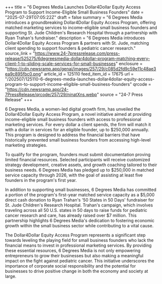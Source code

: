+++
title = "6 Degrees Media Launches Dollar4Dollar Equity Access Program to Support Income-Eligible Small Business Founders"
date = "2025-07-29T07:05:22Z"
draft = false
summary = "6 Degrees Media introduces a groundbreaking Dollar4Dollar Equity Access Program, offering matched marketing services to income-eligible small business founders and supporting St. Jude Children's Research Hospital through a partnership with Ryan Trahan's fundraiser."
description = "6 Degrees Media introduces Dollar4Dollar Equity Access Program & partners with St. Jude, matching client spending to support founders & pediatric cancer research."
source_link = "https://www.24-7pressrelease.com/press-release/525275/6degreesmedia-dollar4dollar-program-matching-every-client-1-to-sliding-scale-services-for-small-businesses"
enclosure = "https://cdn.newsramp.app/genai/images/257/29/c085d2fd9c59e11c48ae3ea9c895fbc0.png"
article_id = 125110
feed_item_id = 17675
url = "/202507/125110-6-degrees-media-launches-dollar4dollar-equity-access-program-to-support-income-eligible-small-business-founders"
qrcode = "https://cdn.newsramp.app/24-7PressRelease/qrcode/257/29/ninatXns.webp"
source = "24-7 Press Release"
+++

<p>6 Degrees Media, a women-led digital growth firm, has unveiled the Dollar4Dollar Equity Access Program, a novel initiative aimed at providing income-eligible small business founders with access to professional marketing services. For every dollar a client spends, the firm will match it with a dollar in services for an eligible founder, up to $250,000 annually. This program is designed to address the financial barriers that have historically prevented small business founders from accessing high-level marketing strategies.</p><p>To qualify for the program, founders must submit documentation proving limited financial resources. Selected participants will receive customized strategy development, creative assets, and growth coaching tailored to their business needs. 6 Degrees Media has pledged up to $250,000 in matched service capacity through 2026, with the goal of assisting at least five founders in the program's first year.</p><p>In addition to supporting small businesses, 6 Degrees Media has committed a portion of the program's first-year matched service capacity as a $5,000 direct cash donation to Ryan Trahan's '50 States in 50 Days' fundraiser for St. Jude Children's Research Hospital. Trahan's campaign, which involves traveling across all 50 U.S. states in 50 days to raise funds for pediatric cancer research and care, has already raised over $7 million. This partnership highlights 6 Degrees Media's dedication to fostering economic growth within the small business sector while contributing to a vital cause.</p><p>The Dollar4Dollar Equity Access Program represents a significant step towards leveling the playing field for small business founders who lack the financial means to invest in professional marketing services. By providing these essential resources, 6 Degrees Media is not only empowering entrepreneurs to grow their businesses but also making a meaningful impact on the fight against pediatric cancer. This initiative underscores the importance of corporate social responsibility and the potential for businesses to drive positive change in both the economy and society at large.</p>